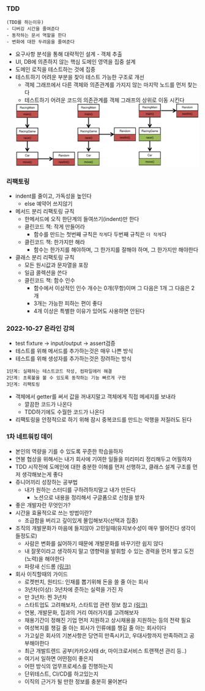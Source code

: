 ### TDD
```
(TDD를 하는이유)
- 디버깅 시간을 줄여준다
- 동작하는 문서 역할을 한다
- 변화에 대한 두려움을 줄여준다
```

* 요구사항 분석을 통해 대략적인 설계 - 객체 추출
* UI, DB에 의존하지 않는 핵심 도메인 영역을 집중 설계
* 도메인 로직을 테스트하는 것에 집중
* 테스트하기 어려운 부분을 찾아 테스트 가능한 구조로 개선
   * 객체 그래프에서 다른 객체와 의존관계를 가지지 않는 마지막 노드를 먼저 찾는다
   * 테스트하기 어려운 코드의 의존관계를 객체 그래프의 상위로 이동 시킨다
    <img src="./img/1.png">

### 리팩토링
* indent를 줄이고, 가독성을 높인다
    * else 예약어 쓰지않기
* 메서드 분리 리팩토링 규칙
    * 한메서드에 오직 한단계의 들여쓰기(indent)만 한다
    * 클린코드 책: 작게 만들어라
        * 함수를 만드는 첫번째 규칙은 `작게`다 두번째 규칙은 `더 작게`다
    * 클린코드 책: 한가지만 해라
        * 함수는 한가지를 해야하며, 그 한가지를 잘해야 하며, 그 한가지만 해야한다
* 클래스 분리 리팩토링 규칙
    * 모든 원시값과 문자열을 포장
    * 일급 콜렉션을 쓴다
    * 클린코드 책: 함수 인수
        * 함수에서 이상적인 인수 개수는 0개(무항)이며 그 다음은 1개 그 다음은 2개
        * 3개는 가능한 피하는 편이 좋다
        * 4개 이상은 특별한 이유가 있어도 사용하면 안된다

### 2022-10-27 온라인 강의
* test fixture -> input/output -> assert검증
* 테스트를 위해 메서드를 추가하는것은 매우 나쁜 방식
* 테스트를 위해 생성자를 추가하는것은 장려하는 방식
```
1단계: 실패하는 테스트코드 작성, 컴파일에러 해결
2단계: 초록불을 볼 수 있도록 동작하는 기능 빠르게 구현
3단계: 리팩토링
```
* 객체에서 getter를 써서 값을 꺼내지말고 객체에게 직접 메세지를 보내라
  * 깔끔한 코드가 나온다
  * TDD하기에도 수월한 코드가 나온다
* 리팩토링을 안정적으로 하기 위해 잠시 중복코드를 만드는 악행을 저질러도 된다

### 1차 네트워킹 데이
* 본인의 역량을 기를 수 있도록 꾸준한 학습을하자
* 연봉 협상을 위해서는 내가 회사에 기여한 일들을 미리미리 정리해두고 어필하자
* TDD 시작전에 도메인에 대한 충분한 이해를 먼저 선행하고, 클래스 설계 구조를 먼저 생각해보는게 좋다
* 쥬니어끼리 성장하는 공부법
  * 내가 원하는 스터디를 구하려하지말고 내가 만든다
    * 노션으로 내용을 정리해서 구글폼으로 신청을 받자
* 좋은 개발자란 무엇인가?
* 시간을 효율적으로 쓰는 방법이란?
  * 조급함을 버리고 깊이있게 몰입해보자(선택과 집중)
* 조직의 개발문화가 마음에 들지않아 고민일때(유지보수성이 매우 떨어진다 생각이 들정도로)
  * 사람은 변화를 싫어하기 때문에 개발문화를 바꾸기란 쉽지 않다
  * 내 잘못이라고 생각하지 말고 영향력을 발휘할 수 있는 경력을 먼저
  쌓고 도전(노력)을 해야한다
  * 파랑새 신드롬 <a href="https://docs.google.com/document/d/e/2PACX-1vQPmcYwCUlpMsbtmzxq9-scTEatnXLZkr5FevOZe-Tvaj6yljWAKvrw5gM8clszT2j1iLQ3Q9nYK-Gt/pub">(링크)</a>
* 회사 이직할때의 가이드
  * 로켓펀치, 원티드: 인재를 뽑기위해 돈을 쓸 줄 아는 회사
  * 3년차(이상): 3년차에 준하는 실력을 가진 자
  * 만 3년차: 찐 3년차
  * 스타트업도 고려해보자, 스타트업 관련 정보 참고 <a href="https://thevc.kr">(링크)</a>
  * 연봉, 개발문화, 집과의 거리 여러가지를 고려해보자
  * 채용기간이 정해진 기업 먼저 지원하고 상시채용을 지원하는 등의 전략 필요
  * 여성복지를 챙길 줄 아는 회사가 인류애를 챙길 줄 아는 회사이다
  * 가고싶은 회사의 기본사항은 당연히 만족시키고, 우대사항까지 만족하려고 공부해야한다
  * 최근 개발트렌드 공부(카카오사태 dr, 마이크로서비스 트랜잭션 관리 등..)
  * 여기서 일하면 어떤점이 좋은지
  * 어떤 방식의 업무프로세스를 진행하는지
  * 단위테스트, CI/CD를 하고있는지
  * 이직의 근거가 될 만한 정보를 충분히 물어본다
 